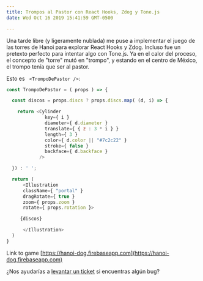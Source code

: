 ```yaml
---
title: Trompos al Pastor con React Hooks, Zdog y Tone.js
date: Wed Oct 16 2019 15:41:59 GMT-0500

---
```


Una tarde libre (y ligeramente nublada) me puse a implementar el juego de las torres de Hanoi para explorar React Hooks y Zdog. Incluso fue un pretexto perfecto para intentar algo con Tone.js. Ya en el calor del proceso, el concepto de "torre" mutó en "trompo", y estando en el centro de México, el trompo tenía que ser al pastor.

Esto es &nbsp; ```<TrompoDePastor />```:

```javascript
const TrompoDePastor = ( props ) => {

  const discos = props.discs ? props.discs.map( (d, i) => {

    return <Cylinder 
		      key={ i } 
		      diameter={ d.diameter } 
		      translate={ { z : 3 * i } } 
		      length={ 3 } 
		      color={ d.color || "#7c2c22" } 
		      stroke={ false } 
		      backface={ d.backface }
     		/>

  }) : ' ';

  return (
      <Illustration 
      className={ "portal" } 
      dragRotate={ true } 
      zoom={ props.zoom } 
      rotate={ props.rotation }>

     {discos}

      </Illustration>
  )
}
```

Link to game [https://hanoi-dog.firebaseapp.com](https://hanoi-dog.firebaseapp.com)

¿Nos ayudarías a [levantar un ticket](https://github.com/vzalberto/trompo/issues/new) si encuentras algún bug?